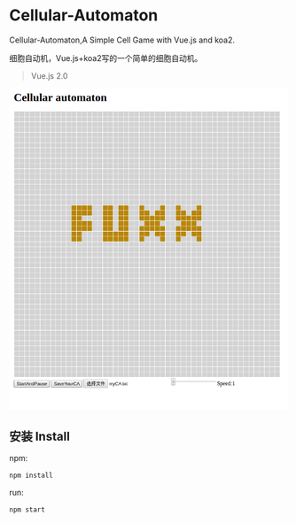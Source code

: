 # Cellular-Automaton
Cellular-Automaton,A Simple Cell Game with Vue.js and koa2.

细胞自动机，Vue.js+koa2写的一个简单的细胞自动机。

> Vue.js 2.0

![示例动画](./public/images/readme.gif)

## 安装 Install

npm:

```javascript
npm install
```

run:

```
npm start
```

